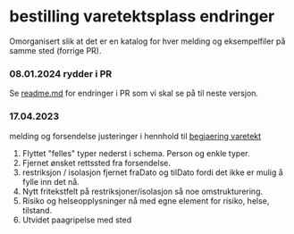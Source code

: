 # bestilling varetektsplass endringer
Omorganisert slik at det er en katalog for hver melding og eksempelfiler på samme sted (forrige PR).

### 08.01.2024 rydder i PR
Se [readme.md](./readme.md) for endringer i PR som vi skal se på til neste versjon.

### 17.04.2023
melding og forsendelse justeringer i hennhold til [begjaering varetekt](../varetekt/1.0/begjaeringVaretekt.schema.json)

1. Flyttet "felles" typer nederst i schema. Person og enkle typer.
2. Fjernet ønsket rettssted fra forsendelse.
3. restriksjon / isolasjon fjernet fraDato og tilDato fordi det ikke er mulig å fylle inn det nå.
4. Nytt fritekstfelt på restriksjoner/isolasjon så noe omstrukturering.
5. Risiko og helseopplysninger nå med egne element for risiko, helse, tilstand.
6. Utvidet paagripelse med sted